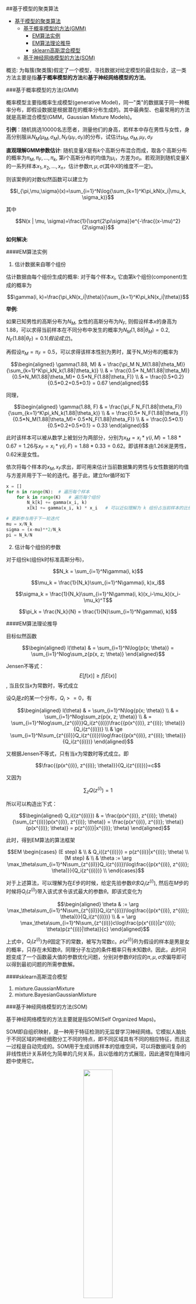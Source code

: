 ##基于模型的聚类算法


<!-- @import "[TOC]" {cmd="toc" depthFrom=1 depthTo=6 orderedList=false} -->

<!-- code_chunk_output -->

* [基于模型的聚类算法](#基于模型的聚类算法)
	* [基于概率模型的方法(GMM)](#基于概率模型的方法gmm)
		* [EM算法实例](#em算法实例)
		* [EM算法理论推导](#em算法理论推导)
		* [sklearn高斯混合模型](#sklearn高斯混合模型)
	* [基于神经网络模型的方法(SOM)](#基于神经网络模型的方法som)

<!-- /code_chunk_output -->


概览: 为每簇(聚类簇)假定了一个模型，寻找数据对给定模型的最佳拟合，这一类方法主要是指**基于概率模型的方法**和**基于神经网络模型的方法**。

###基于概率模型的方法(GMM)

概率模型主要指概率生成模型(generative Model)，同一"类"的数据属于同一种概率分布，即假设数据是根据潜在的概率分布生成的。其中最典型、也最常用的方法就是高斯混合模型(GMM，Gaussian Mixture Models)。

**引例**：随机挑选10000名志愿者，测量他们的身高，若样本中存在男性与女性，身高分别服从$N_M(\mu_M, \sigma_M), N_F(\mu_F, \sigma_F)$的分布，试估计$\mu_M, \sigma_M, \mu_F, \sigma_F$

**直观理解GMM参数估计**: 随机变量$X$是有$k$个高斯分布混合而成，取各个高斯分布的概率为$\pi_M,\pi_F,...,\pi_k$, 第$i$个高斯分布的均值为$\mu_i$，方差为$\sigma_i$。若观测到随机变量X的一系列样本$x_1,x_2,...,x_n$，估计参数$\pi, \mu, \sigma$(其中$X$的维度不一定)。

则该案例的对数似然函数可以建立为

$$l_{\pi,\mu,\sigma}(x)=\sum_{i=1}^N\log{\sum_{k=1}^K\pi_kN(x_i|\mu_k, \sigma_k)}$$

其中

$$N(x | \mu, \sigma)=\frac{1}{\sqrt{2\pi\sigma}}e^{-\frac{(x-\mu)^2}{2\sigma}}$$

**如何解决**: 

####EM算法实例

1. 估计数据来自哪个组份

估计数据由每个组份生成的概率: 对于每个样本$x_i$, 它由第k个组份(component)生成的概率为

$$\gamma(i, k)=\frac{\pi_kN(x_i|\theta)}{\sum_{k=1}^K\pi_kN(x_i|\theta)}$$

**举例**: 

如果已知男性的高斯分布为$N_M$, 女性的高斯分布为$N_F$, 则假设样本$x$的身高为$1.88$，可以求得当前样本在不同分布中发生的概率为$N_M(1,88|\theta_M)=0.2, N_F(1.88|\theta_F)=0.1(假设成立)$。

再假设$\pi_M = \pi_F = 0.5$，可以求得该样本性别为男时，属于N_M分布的概率为

$$\begin{aligned}
    \gamma(1.88, M) & = \frac{\pi_M N_M(1.88|\theta_M)}{\sum_{k=1}^K\pi_kN_k(1.88|\theta_k)} \\
                & = \frac{0.5* N_M(1.88|\theta_M)}{0.5*N_M(1.88|\theta_M)+ 0.5*N_F(1.88|\theta_F)} \\
                & = \frac{0.5*0.2}{0.5*0.2+0.5*0.1} = 0.67
\end{aligned}$$

同理，

$$\begin{aligned}
    \gamma(1.88, F) & = \frac{\pi_F N_F(1.88|\theta_F)}{\sum_{k=1}^K\pi_kN_k(1.88|\theta_k)} \\
                & = \frac{0.5* N_F(1.88|\theta_F)}{0.5*N_M(1.88|\theta_M)+ 0.5*N_F(1.88|\theta_F)} \\
                & = \frac{0.5*0.1}{0.5*0.2+0.5*0.1} = 0.33
\end{aligned}$$

此时该样本可以被从数学上被划分为两部分，分别为$x_M = x_i * \gamma(i, M) = 1.88 * 0.67 = 1.26$与$x_F = x_i * \gamma(i, F) = 1.88 * 0.33 = 0.62$。即该样本由1.26米是男性，0.62米是女性。

依次将每个样本的$x_M, x_F$求出，即可用来估计当前数据集的男性与女性数据的均值与方差并用于下一轮的迭代。基于此，建立for循环如下

```python
x = []
for n in range(N):  # 遍历每个样本
    for k in range(K)   # 遍历每个组份
        N_k[k] += gamma(x_i, k)
        x[k] += gamma(x_i, k) * x_i   # 可以近似理解为 k 组份占当前样本的比例

# 更新参与用于下一轮迭代
mu = x/N_k
sigma = (x-mu)**2/N_k
pi = N_k/N
```

2. 估计每个组份的参数

对于组份k(组份k时标准高斯分布)，

$$N_k = \sum_{i=1}^N\gamma(i, k)$$

$$\mu_k = \frac{1}{N_k}\sum_{i=1}^N\gamma(i, k)x_i$$

$$\sigma_k = \frac{1}{N_k}\sum_{i=1}^N\gamma(i, k)(x_i-\mu_k)(x_i-\mu_k)^T$$

$$\pi_k = \frac{N_k}{N} = \frac{1}{N}\sum_{i=1}^N\gamma(i, k)$$

####EM算法理论推导


目标似然函数

$$\begin{aligned}
    l(\theta) & = \sum_{i=1}^N\log{p(x; \theta)} = \sum_{i=1}^Nlog\sum_z{p(x, z; \theta)}
\end{aligned}$$

Jensen不等式：
$$E[f(x)] \ge f[E(x)]$$, 当且仅当$x$为常数时，等式成立

设$Q_i$是$z$的某一个分布，$Q_i>=0$，有

$$\begin{aligned}
    l(\theta) & = \sum_{i=1}^N\log{p(x; \theta)} \\
            & = \sum_{i=1}^Nlog\sum_z{p(x, z; \theta)} \\ 
            & = \sum_{i=1}^Nlog\sum_{z^{(i)}}Q_i(z^{(i)})\frac{{p(x^{(i)}, z^{(i)}; \theta)}}{Q_i(z^{(i)})} \\
            & \ge \sum_{i=1}^N\sum_{z^{(i)}}Q_i(z^{(i)})\log\frac{{p(x^{(i)}, z^{(i)}; \theta)}}{Q_i(z^{(i)})}
\end{aligned}$$ 

又根据Jensen不等式，只有当$x$为常数时等式成立。即

$$\frac{{p(x^{(i)}, z^{(i)}; \theta)}}{Q_i(z^{(i)})}=c$$

又因为

$$\sum_zQ(z^{(i)})=1$$

所以可以构造出下式：

$$\begin{aligned}
    Q_i({z^{(i)}}) & = \frac{p(x^{(i)}, z^{(i)}; \theta)}{\sum_{z^{(i)}}p(x^{(i)}, z^{(i)}; \theta)} = \frac{p(x^{(i)}, z^{(i)}; \theta)}{p(x^{(i)}; \theta)} = p(z^{(i)}|x^{(i)}; \theta)
\end{aligned}$$

此时，得到EM算法的算法框架

$$EM \begin{cases}
(E step) & \\ 
        & Q_i({z^{(i)}}) = p(z^{(i)}|x^{(i)}; \theta) \\
(M step) & \\
        & \theta := \arg \max_\theta\sum_{i=1}^N\sum_{z^{(i)}}Q_i(z^{(i)})\log\frac{{p(x^{(i)}, z^{(i)}; \theta)}}{Q_i(z^{(i)})} \\
\end{cases}$$

对于上述算法，可以理解为在$E$步的时候，给定先验参数$\theta$求$Q_i(z^{(i)})$, 然后在$M$步的时候将$Q_i(z^{(i)})$带入该式求令该式最大的参数$\theta$。即该式变化为

$$\begin{aligned}
    \theta & := \arg \max_\theta\sum_{i=1}^N\sum_{z^{(i)}}Q_i(z^{(i)})\log\frac{{p(x^{(i)}, z^{(i)}; \theta)}}{Q_i(z^{(i)})} \\ 
           & = \arg \max_\theta\sum_{i=1}^N\sum_{z^{(i)}}c\log\frac{p(x^{(i)}|z^{(i)}; \theta)p(z^{(i)}|\theta)}{c}
\end{aligned}$$

上式中，$Q_i(z^{(i)})$为$\theta$固定下的常数，被写为常数$c$。$p(z^{(i)}|\theta)$为假设的样本是男是女的概率，只存在未知数$\theta$。同理分子左边的条件概率只有未知数$\theta$。因此，此时问题变成了一个函数最大值的参数优化问题，分别对参数$\theta$对应的$\pi, \mu, \sigma$求偏导即可以得到最初问题的所需参数解。

####sklearn高斯混合模型

1. mixture.GaussianMixture
1. mixture.BayesianGaussianMixture

###基于神经网络模型的方法(SOM)

基于神经网络模型的方法主要就是指SOM(Self Organized Maps)。

SOM即自组织映射，是一种用于特征检测的无监督学习神经网络。它模拟人脑处于不同区域的神经细胞分工不同的特点，即不同区域具有不同的相应特征，而且这一过程是自动完成的。SOM用于生成训练样本的低维空间，可以将数据间复杂的非线性统计关系转化为简单的几何关系，且以低维的方式展现，因此通常在降维问题中使用它。

<div style="text-align:center">
	<img src="./images/SOM.png" style="width:40%">
</div>

当输入数据被输入到网络中时，权重向量与输入最相似的神经元称为**最佳匹配单元(BMU)**, BMU的权重和SOM网络中靠近它的神经元会朝着输入矢量的方向调整。一旦确定BMU, 下一步即计算哪些节点在BMU的邻域内。

<div style="text-align:center">
	<img src="./images/BMU.png" style="width:40%">
	<img src="./images/BMU移动.png" style="width:40%">
</div>

随着网络结构的不断调整，网格倾向于朝着近似输入数据的分布的方向调整。

<div style="text-align:center">
	<img src="./images/BMU调整终点.png" style="width:80%">
</div>

SOM网络的神经元初始化如下，如图所示代表4个神经元，每个神经元的维度为2，跟输入数据的维度相对应，**求取最佳匹配单元只需要用各个神经元向量与输入数据做点积求最大值即为BMU**。

<div style="text-align:center">
	<img src="./images/SOM神经元示例.png" style="width:50%">
</div>

每个神经元由正方形或多边形表示，正方形内的粉红色区域表示最接近的数据点的相对数量，粉红色区域越大，该神经元表示的数据点越多

<div style="text-align:center">
	<img src="./images/SOM神经元密度.png" style="width:30%">
	<img src="./images/SOM神经元密度2.png" style="width:40%">
</div>
